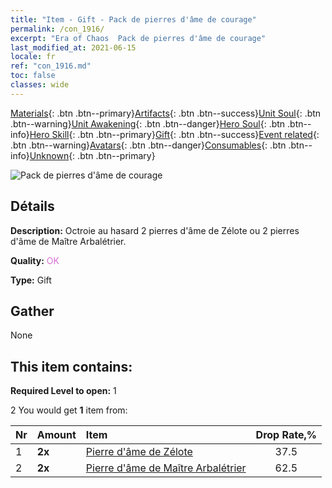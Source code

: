 ```yaml
---
title: "Item - Gift - Pack de pierres d'âme de courage"
permalink: /con_1916/
excerpt: "Era of Chaos  Pack de pierres d'âme de courage"
last_modified_at: 2021-06-15
locale: fr
ref: "con_1916.md"
toc: false
classes: wide
---
```

 [Materials](/ItemsFR/){: .btn .btn--primary}[Artifacts](/ItemsFR/Artifacts/){: .btn .btn--success}[Unit Soul](/ItemsFR/UnitSoul/){: .btn .btn--warning}[Unit Awakening](/ItemsFR/UnitAwakening/){: .btn .btn--danger}[Hero Soul](/ItemsFR/HeroSoul/){: .btn .btn--info}[Hero Skill](/ItemsFR/HeroSkill/){: .btn .btn--primary}[Gift](/ItemsFR/Gift/){: .btn .btn--success}[Event related](/ItemsFR/Events/){: .btn .btn--warning}[Avatars](/ItemsFR/Avatars/){: .btn .btn--danger}[Consumables](/ItemsFR/Consumables/){: .btn .btn--info}[Unknown](/ItemsFR/Unknown/){: .btn .btn--primary}

 ![Pack de pierres d'âme de courage](/images/t/i_907539.png)

## Détails
 **Description:** Octroie au hasard 2 pierres d'âme de Zélote ou 2 pierres d'âme de Maître Arbalétrier.

 **Quality:** <span style="color: #DA70D6">OK</span>

 **Type:** Gift

## Gather

  None

## This item contains:

 **Required Level to open:** 1

 2 You would get **1** item  from:

  | Nr | Amount |     Item    | Drop Rate,% |
  |:---|:-------|:------------|:---------:|
  | 1 |  **2x** | [Pierre d'âme de Zélote](/ItemsFR/unt_286/) | 37.5 | 
  | 2 |  **2x** | [Pierre d'âme de Maître Arbalétrier](/ItemsFR/unt_283/) | 62.5 | 
